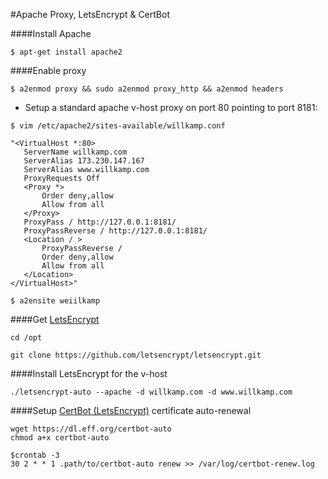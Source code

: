 #Apache Proxy, LetsEncrypt & CertBot

####Install Apache

`$ apt-get install apache2`

####Enable proxy

`$ a2enmod proxy && sudo a2enmod proxy_http && a2enmod headers`

* Setup a standard apache v-host proxy on port 80 pointing to port 8181:

`$ vim /etc/apache2/sites-available/willkamp.conf`

```
"<VirtualHost *:80>
   ServerName willkamp.com
   ServerAlias 173.230.147.167
   ServerAlias www.willkamp.com
   ProxyRequests Off
   <Proxy *>
       Order deny,allow
       Allow from all
   </Proxy>
   ProxyPass / http://127.0.0.1:8181/
   ProxyPassReverse / http://127.0.0.1:8181/
   <Location / >
       ProxyPassReverse /
       Order deny,allow
       Allow from all
   </Location>
</VirtualHost>"
```

`$ a2ensite weiilkamp`

####Get [LetsEncrypt](https://letsencrypt.org/)
```
cd /opt

git clone https://github.com/letsencrypt/letsencrypt.git

```

####Install LetsEncrypt for the v-host
```
./letsencrypt-auto --apache -d willkamp.com -d www.willkamp.com
```

####Setup [CertBot (LetsEncrypt)](https://certbot.eff.org/) certificate auto-renewal
```
wget https://dl.eff.org/certbot-auto
chmod a+x certbot-auto

$crontab -3
30 2 * * 1 .path/to/certbot-auto renew >> /var/log/certbot-renew.log
```


